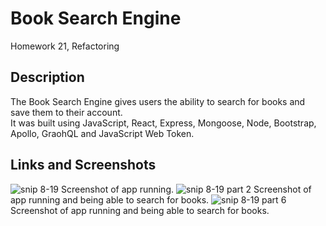 # Book Search Engine
Homework 21, Refactoring

## Description
The Book Search Engine gives users the ability to search for books and save them to their account. </br>
It was built using JavaScript, React, Express, Mongoose, Node, Bootstrap, Apollo, GraohQL and JavaScript Web Token.

## Links and Screenshots

![snip 8-19](https://user-images.githubusercontent.com/80430372/130135321-779b0bde-f903-44fc-b2a4-f049423e0770.PNG)
Screenshot of app running.
![snip 8-19 part 2](https://user-images.githubusercontent.com/80430372/130135352-f50a49ce-4897-447e-a400-e7d0b20794fd.PNG)
Screenshot of app running and being able to search for books.
![snip 8-19 part 6](https://user-images.githubusercontent.com/80430372/130135362-73c46c62-207c-460e-9cdb-522f51f1fc75.PNG)
Screenshot of app running and being able to search for books.
